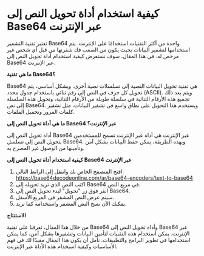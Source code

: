 كيفية استخدام أداة تحويل النص إلى Base64 عبر الإنترنت
=====================================================

تعتبر تقنية التشفير Base64 واحدة من أكثر التقنيات استخدامًا على الإنترنت. يتم استخدامها لتشفير البيانات بحيث يكون من الصعب فك شفرتها من قبل أي شخص غير مرخص له. في هذا المقال، سوف نستعرض كيفية استخدام أداة تحويل النص إلى Base64 عبر الإنترنت.

**ما هي تقنية Base64؟**

Base64 هي تقنية تحويل البيانات النصية إلى تسلسلات نصية أخرى. وبشكل أساسي، يتم تحويل كل حرف في النص إلى رقم ثنائي باستخدام جدول محدد (ASCII). ويتم بعد ذلك تجميع هذه الأرقام الثنائية في سلسلة طويلة من الأرقام الثنائية، وتحويل هذه السلسلة إلى نص Base64. ويستخدم هذا التحويل على نطاق واسع في تشفير البيانات، مثل تشفير كلمات المرور وتحميل الملفات.

**ما هي أداة تحويل النص إلى Base64 عبر الإنترنت؟**

أداة تحويل النص إلى Base64 عبر الإنترنت هي أداة عبر الإنترنت تسمح للمستخدمين بتحويل النص إلى تسلسل Base64. وبهذه الطريقة، يمكن حفظ البيانات بشكل آمن وتأمينها من الوصول غير المصرح به.

**كيفية استخدام أداة تحويل النص إلى Base64 عبر الإنترنت**

1. افتح المتصفح الخاص بك وانتقل إلى الرابط التالي: <https://base64decodeonline.com/ar/base64-encoders/text-to-base64>
2. اكتب النص الذي تريد تحويله إلى Base64 في مربع النص.
3. انقر فوق زر "تحويل" لبدء تحويل النص إلى Base64.
4. سيتم عرض النص المشفر في المربع الأسفل.
5. يمكنك الآن نسخ النص المشفر واستخدامه كما تريد.

**الاستنتاج**

من خلال هذا المقال، تعرفنا على تقنية Base64 وأداة تحويل النص إلى Base64 عبر الإنترنت. يمكن استخدام هذه التقنيات لتأمين البيانات وتشفيرها بشكل آمن، كما يمكن استخدامها في تطوير البرامج والتطبيقات. نأمل أن يكون هذا المقال مفيدًا لك في فهم الأساسيات وكيفية استخدام هذه الأداة عبر الإنترنت.